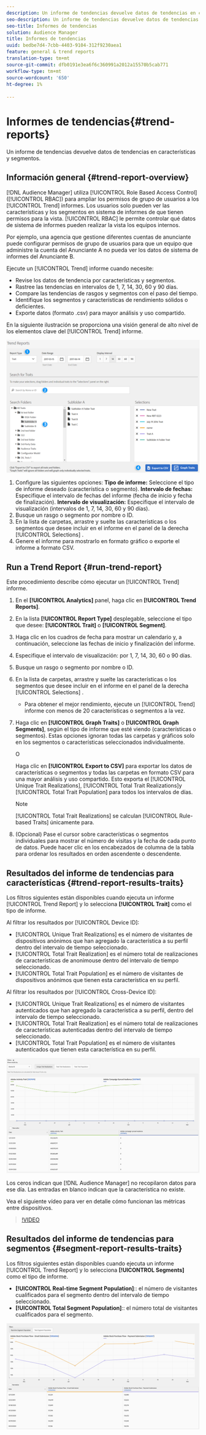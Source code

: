 ```yaml
---
description: Un informe de tendencias devuelve datos de tendencias en características y segmentos.
seo-description: Un informe de tendencias devuelve datos de tendencias en características y segmentos.
seo-title: Informes de tendencias
solution: Audience Manager
title: Informes de tendencias
uuid: bedbe7d4-7cbb-4403-9104-312f9230aea1
feature: general & trend reports
translation-type: tm+mt
source-git-commit: dfb0191e3ea6f6c360991a2012a15570b5cab771
workflow-type: tm+mt
source-wordcount: '650'
ht-degree: 1%

---
```



# Informes de tendencias{#trend-reports}

Un informe de tendencias devuelve datos de tendencias en características y segmentos.

## Información general {#trend-report-overview}

<!-- 

c_trend_reports.xml

 -->

[!DNL Audience Manager] utiliza [!UICONTROL Role Based Access Control] ([!UICONTROL RBAC]) para ampliar los permisos de grupo de usuarios a los [!UICONTROL Trend] informes. Los usuarios solo pueden ver las características y los segmentos en sistema de informes de que tienen permisos para la vista. [!UICONTROL RBAC] le permite controlar qué datos de sistema de informes pueden realizar la vista los equipos internos.

Por ejemplo, una agencia que gestione diferentes cuentas de anunciante puede configurar permisos de grupo de usuarios para que un equipo que administre la cuenta del Anunciante A no pueda ver los datos de sistema de informes del Anunciante B.

Ejecute un [!UICONTROL Trend] informe cuando necesite:

* Revise los datos de tendencia por características y segmentos.
* Rastree las tendencias en intervalos de 1, 7, 14, 30, 60 y 90 días.
* Compare las tendencias de rasgos y segmentos con el paso del tiempo.
* Identifique los segmentos y características de rendimiento sólidos o deficientes.
* Exporte datos (formato .csv) para mayor análisis y uso compartido.

En la siguiente ilustración se proporciona una visión general de alto nivel de los elementos clave del [!UICONTROL Trend] informe.

![](assets/trend_reports.png)

1. Configure las siguientes opciones:
   **Tipo de informe:** Seleccione el tipo de informe deseado (característica o segmento).
   **Intervalo de fechas:** Especifique el intervalo de fechas del informe (fecha de inicio y fecha de finalización).
   **Intervalo de visualización:** Especifique el intervalo de visualización (intervalos de 1, 7, 14, 30, 60 y 90 días).
1. Busque un rasgo o segmento por nombre o ID.
1. En la lista de carpetas, arrastre y suelte las características o los segmentos que desee incluir en el informe en el panel de la derecha [!UICONTROL Selections] .
1. Genere el informe para mostrarlo en formato gráfico o exporte el informe a formato CSV.

## Run a Trend Report {#run-trend-report}

Este procedimiento describe cómo ejecutar un [!UICONTROL Trend] informe.

<!-- 

t_working_with_trend_reports.xml

 -->

1. En el **[!UICONTROL Analytics]** panel, haga clic en **[!UICONTROL Trend Reports]**.
1. En la lista **[!UICONTROL Report Type]** desplegable, seleccione el tipo que desee: **[!UICONTROL Trait]** o **[!UICONTROL Segment]**.
1. Haga clic en los cuadros de fecha para mostrar un calendario y, a continuación, seleccione las fechas de inicio y finalización del informe.
1. Especifique el intervalo de visualización: por 1, 7, 14, 30, 60 o 90 días.
1. Busque un rasgo o segmento por nombre o ID.
1. En la lista de carpetas, arrastre y suelte las características o los segmentos que desee incluir en el informe en el panel de la derecha [!UICONTROL Selections] .
   * Para obtener el mejor rendimiento, ejecute un [!UICONTROL Trend] informe con menos de 20 características o segmentos a la vez.
1. Haga clic en **[!UICONTROL Graph Traits]** o **[!UICONTROL Graph Segments]**, según el tipo de informe que esté viendo (características o segmentos). Estas opciones ignoran todas las carpetas y gráficos solo en los segmentos o características seleccionados individualmente.

   O

   Haga clic en **[!UICONTROL Export to CSV]** para exportar los datos de características o segmentos y todas las carpetas en formato CSV para una mayor análisis y uso compartido. Esto exporta el [!UICONTROL Unique Trait Realizations], [!UICONTROL Total Trait Realizations]y [!UICONTROL Total Trait Population] para todos los intervalos de días.

   >[!NOTE]
   >
   >[!UICONTROL Total Trait Realizations] se calculan [!UICONTROL Rule-based Traits] únicamente para.

1. (Opcional) Pase el cursor sobre características o segmentos individuales para mostrar el número de visitas y la fecha de cada punto de datos. Puede hacer clic en los encabezados de columna de la tabla para ordenar los resultados en orden ascendente o descendente.

## Resultados del informe de tendencias para características {#trend-report-results-traits}

Los filtros siguientes están disponibles cuando ejecuta un informe [!UICONTROL Trend Report] y lo selecciona **[!UICONTROL Trait]** como el tipo de informe.

Al filtrar los resultados por [!UICONTROL Device ID]:

* [!UICONTROL Unique Trait Realizations] es el número de visitantes de dispositivos anónimos que han agregado la característica a su perfil dentro del intervalo de tiempo seleccionado.
* [!UICONTROL Total Trait Realization] es el número total de realizaciones de características de anonimouse dentro del intervalo de tiempo seleccionado.
* [!UICONTROL Total Trait Population] es el número de visitantes de dispositivos anónimos que tienen esta característica en su perfil.

Al filtrar los resultados por [!UICONTROL Cross-Device ID]:

* [!UICONTROL Unique Trait Realizations] es el número de visitantes autenticados que han agregado la característica a su perfil, dentro del intervalo de tiempo seleccionado.
* [!UICONTROL Total Trait Realization] es el número total de realizaciones de características autenticadas dentro del intervalo de tiempo seleccionado.
* [!UICONTROL Total Trait Population] es el número de visitantes autenticados que tienen esta característica en su perfil.

![tendr-report-traits](assets/trend-report-traits.png)

Los ceros indican que [!DNL Audience Manager] no recopilaron datos para ese día. Las entradas en blanco indican que la característica no existe.

Vea el siguiente vídeo para ver en detalle cómo funcionan las métricas entre dispositivos.

>[!VIDEO](https://docs.adobe.com/content/help/en/audience-manager-learn/tutorials/build-and-manage-audiences/profile-merge/understanding-cross-device-metrics-in-audience-manager.html)

## Resultados del informe de tendencias para segmentos {#segment-report-results-traits}

Los filtros siguientes están disponibles cuando ejecuta un informe [!UICONTROL Trend Report] y lo selecciona **[!UICONTROL Segments]** como el tipo de informe.

* **[!UICONTROL Real-time Segment Population]**:: el número de visitantes cualificados para el segmento dentro del intervalo de tiempo seleccionado.
* **[!UICONTROL Total Segment Population]**:: el número total de visitantes cualificados para el segmento.

![tendr-report-segments](assets/trend-report-segments.png)